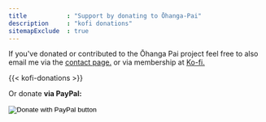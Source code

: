 ```yaml
---
title           : "Support by donating to Ōhanga-Pai"
description     : "kofi donations"
sitemapExclude  : true
---
```


If you've donated or contributed to the Ōhanga Pai project feel free to also email me 
via the [contact page.](/ohanga-pai/contact/) or via membership at [Ko-fi.](https://ko-fi.com/achrononmaster/)

{{< kofi-donations >}}



Or donate **via PayPal:**  

<form action="https://www.paypal.com/donate" method="post" target="_top">
<input type="hidden" name="business" value="YZGKVW2FMAG76" />
<input type="hidden" name="no_recurring" value="0" />
<input type="hidden" name="item_name" value="By donating you are helping my research at the two limits of life: quantum gravity and  macroeconomic justice. Thanks so much!" />
<input type="hidden" name="currency_code" value="NZD" />
<input type="image" src="https://www.paypalobjects.com/en_US/i/btn/btn_donate_LG.gif" border="0" name="submit" title="PayPal - The safer, easier way to pay online!" alt="Donate with PayPal button" />
<img alt="" border="0" src="https://www.paypal.com/en_NZ/i/scr/pixel.gif" width="1" height="1" />
</form>
